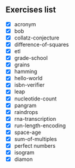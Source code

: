 ## Exercises list

- [x] acronym
- [x] bob
- [x] collatz-conjecture
- [x] difference-of-squares
- [x] etl
- [x] grade-school
- [x] grains
- [x] hamming
- [x] hello-world
- [x] isbn-verifier
- [x] leap
- [x] nucleotide-count
- [x] pangram
- [x] raindrops
- [x] rna-transcription
- [x] run-length-encoding
- [x] space-age
- [x] sum-of-multiples
- [x] perfect numbers
- [x] isogram
- [x] diamon
